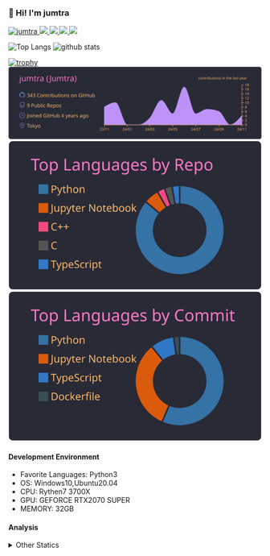 ### 👋 Hi! I'm jumtra
<p align="left"> 
  <a href="https://github.com/jumtra/jumtra/">
    <img src="https://komarev.com/ghpvc/?username=jumtra" alt="jumtra" />
  </a>
  <a href="http://twitter.com/Jumtra1">
    <img height="20" src="https://img.shields.io/twitter/follow/Jumtra1?label=Twitter&logo=twitter&style=flat" />
  </a>
  <a href="https://github.com/jumtra">
    <img height="20" src="https://img.shields.io/github/followers/jumtra?label=follow&logo=github&style=flat" />
  </a>
  <a href="http://qiita.com/Jumtra">
    <img height="20" src="https://qiita-badge.apiapi.app/s/Jumtra/posts.svg" />
  </a>
  <a href="http://qiita.com/Jumtra">
    <img height="20" src="https://qiita-badge.apiapi.app/s/Jumtra/contributions.svg" />
  </a>
</p>

<p align="left"> 
  <img alt="Top Langs" height="150px" src="https://github-readme-stats.vercel.app/api/top-langs/?username=jumtra&layout=compact&count_private=true&show_icons=true&show_icons=true&theme=onedark" />
  <img alt="github stats" height="150px" src="https://github-readme-stats.vercel.app/api?username=jumtra&count_private=true&show_icons=true&show_icons=true&theme=onedark" />
</p>

[![trophy](https://github-profile-trophy.vercel.app/?username=jumtra&theme=gruvbox)](https://github.com/ryo-ma/github-profile-trophy)
[![](https://raw.githubusercontent.com/jumtra/jumtra/master/profile-summary-card-output/dracula/0-profile-details.svg)](https://github.com/vn7n24fzkq/github-profile-summary-cards)
[![](https://raw.githubusercontent.com/jumtra/jumtra/master/profile-summary-card-output/dracula/1-repos-per-language.svg)](https://github.com/vn7n24fzkq/github-profile-summary-cards)
[![](https://raw.githubusercontent.com/jumtra/jumtra/master/profile-summary-card-output/dracula/2-most-commit-language.svg)](https://github.com/vn7n24fzkq/github-profile-summary-cards)


#### Development Environment

- Favorite Languages: Python3
- OS: Windows10,Ubuntu20.04
- CPU: Rythen7 3700X
- GPU: GEFORCE RTX2070 SUPER
- MEMORY: 32GB

#### Analysis
<details>
  <summary>Other Statics</summary>
<!--START_SECTION:waka-->
![Code Time](http://img.shields.io/badge/Code%20Time-462%20hrs%208%20mins-blue)

![Profile Views](http://img.shields.io/badge/Profile%20Views-0-blue)

**🐱 My GitHub Data** 

> 📦 410.8 kB Used in GitHub's Storage 
 > 
> 🏆 6 Contributions in the Year 2024
 > 
> 💼 Opted to Hire
 > 
> 📜 12 Public Repositories 
 > 
> 🔑 31 Private Repositories 
 > 
**I'm an Early 🐤** 

```text
🌞 Morning                110 commits         ████░░░░░░░░░░░░░░░░░░░░░   16.98 % 
🌆 Daytime                220 commits         ████████░░░░░░░░░░░░░░░░░   33.95 % 
🌃 Evening                288 commits         ███████████░░░░░░░░░░░░░░   44.44 % 
🌙 Night                  30 commits          █░░░░░░░░░░░░░░░░░░░░░░░░   04.63 % 
```
📅 **I'm Most Productive on Tuesday** 

```text
Monday                   104 commits         ████░░░░░░░░░░░░░░░░░░░░░   16.05 % 
Tuesday                  119 commits         █████░░░░░░░░░░░░░░░░░░░░   18.36 % 
Wednesday                114 commits         ████░░░░░░░░░░░░░░░░░░░░░   17.59 % 
Thursday                 80 commits          ███░░░░░░░░░░░░░░░░░░░░░░   12.35 % 
Friday                   66 commits          ███░░░░░░░░░░░░░░░░░░░░░░   10.19 % 
Saturday                 109 commits         ████░░░░░░░░░░░░░░░░░░░░░   16.82 % 
Sunday                   56 commits          ██░░░░░░░░░░░░░░░░░░░░░░░   08.64 % 
```


📊 **This Week I Spent My Time On** 

```text
🕑︎ Time Zone: Asia/Tokyo

💬 Programming Languages: 
No Activity Tracked This Week

🔥 Editors: 
No Activity Tracked This Week

🐱‍💻 Projects: 
No Activity Tracked This Week

💻 Operating System: 
No Activity Tracked This Week
```

**I Mostly Code in Python** 

```text
Python                   36 repos            █████████████████████░░░░   83.72 % 
Jupyter Notebook         3 repos             ██░░░░░░░░░░░░░░░░░░░░░░░   06.98 % 
Dockerfile               1 repo              █░░░░░░░░░░░░░░░░░░░░░░░░   02.33 % 
TypeScript               1 repo              █░░░░░░░░░░░░░░░░░░░░░░░░   02.33 % 
C                        1 repo              █░░░░░░░░░░░░░░░░░░░░░░░░   02.33 % 
```



**Timeline**

![Lines of Code chart](https://raw.githubusercontent.com/jumtra/jumtra/master/assets/bar_graph.png)


 Last Updated on 20/11/2024 19:35:20 UTC
<!--END_SECTION:waka-->
 </details>
